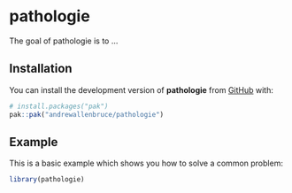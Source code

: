 
<!-- README.md is generated from README.Rmd. Please edit that file -->

# pathologie

<!-- badges: start -->
<!-- badges: end -->

The goal of pathologie is to …

## Installation

You can install the development version of **pathologie** from
[GitHub](https://github.com/) with:

``` r
# install.packages("pak")
pak::pak("andrewallenbruce/pathologie")
```

## Example

This is a basic example which shows you how to solve a common problem:

``` r
library(pathologie)
```
